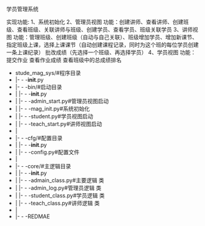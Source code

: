 学员管理系统

实现功能:
1、系统初始化
2、管理员视图
    功能：创建讲师、查看讲师、创建班级、查看班级、关联讲师与班级、创建学员、查看学员、班级关联学员
3、讲师视图
    功能：管理班级、创建班级（自动与自己关联）、班级增加学员、增加新课节、
          指定班级上课，选择上课课节（自动创建课程记录，同时为这个班的每位学员创建一条上课纪录）
          批改成绩（先选择一个班级、再选择学员）
4、学员视图
    功能：提交作业
          查看作业成绩
          查看班级中的总成绩排名

- 
  stude_mag_sys/#程序目录
- |- - -__init__.py
- |- - -bin/#启动目录
- |      |- - -__init__.py
- |      |- - -admin_start.py#管理员视图启动
- |      |- - -mag_init.py#系统初始化
- |      |- - -student.py#学员视图启动
- |      |- - -teach_start.py#讲师视图启动
- |
- |- - -cfg/#配置目录
- |      |- - -__init__.py
- |      |- - -config.py#配置文件
- |
- |- - -core/#主逻辑目录
- |      |- - -__init__.py
- |      |- - -admain_class.py#主要逻辑 类
- |      |- - -admin_log.py#管理员逻辑 类
- |      |- - -student_class.py#学员逻辑 类
- |      |- - -teach_class.py#讲师逻辑 类
- |
- |- - -REDMAE